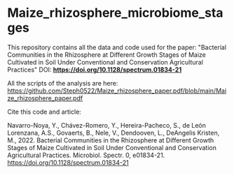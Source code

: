 # Maize_rhizosphere_microbiome_stages

This repository contains all the data and code used for the paper: "Bacterial Communities in the Rhizosphere at Different Growth Stages of Maize Cultivated in Soil Under Conventional and Conservation Agricultural Practices"
DOI: **https://doi.org/10.1128/spectrum.01834-21**

All the scripts of the analysis are here: https://github.com/Steph0522/Maize_rhizosphere_paper.pdf/blob/main/Maize_rhizosphere_paper.pdf

Cite this code and article:

Navarro-Noya, Y., Chávez-Romero, Y., Hereira-Pacheco, S., de León Lorenzana, A.S., Govaerts, B., Nele, V., Dendooven, L., DeAngelis Kristen, M., 2022. Bacterial Communities in the Rhizosphere at Different Growth Stages of Maize Cultivated in Soil Under Conventional and Conservation Agricultural Practices. Microbiol. Spectr. 0, e01834-21. https://doi.org/10.1128/spectrum.01834-21
